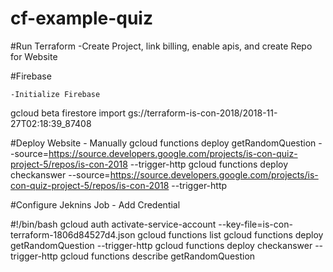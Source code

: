 # cf-example-quiz


#Run Terraform
	-Create Project, link billing, enable apis, and create Repo for Website


#Firebase

	-Initialize Firebase

gcloud beta firestore import gs://terraform-is-con-2018/2018-11-27T02:18:39_87408


#Deploy Website - Manually 
gcloud functions deploy getRandomQuestion --source=https://source.developers.google.com/projects/is-con-quiz-project-5/repos/is-con-2018 --trigger-http
gcloud functions deploy checkanswer --source=https://source.developers.google.com/projects/is-con-quiz-project-5/repos/is-con-2018 --trigger-http


#Configure Jeknins Job
	- Add Credential
 

#!/bin/bash
gcloud auth activate-service-account --key-file=is-con-terraform-1806d84527d4.json
gcloud functions list
gcloud functions deploy getRandomQuestion --trigger-http
gcloud functions deploy checkanswer --trigger-http
gcloud functions describe getRandomQuestion
